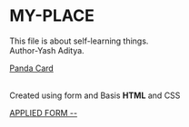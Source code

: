 # MY-PLACE
This file is about self-learning things.
<br/>
Author-Yash Aditya.



<a href="https://incomparable-madeleine-a7f33c.netlify.app/"> Panda Card </a>
</br> </br>
<p> Created using form and Basis <strong>HTML</strong> and CSS </p> 
<a href="https://melodic-fairy-600f7f.netlify.app/">APPLIED FORM -- </a>
